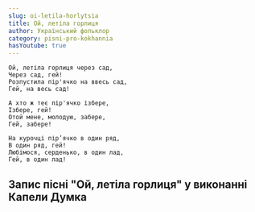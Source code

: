 ```yaml
---
slug: oi-letila-horlytsia
title: Ой, летіла горлиця
author: Український фольклор
category: pisni-pro-kokhannia
hasYoutube: true
---
```

```
Ой, летіла горлиця через сад,
Через сад, гей!
Розпустила пір'ячко на ввесь сад,
Гей, на весь сад!
```

```
А хто ж теє пір'ячко ізбере,
Ізбере, гей!
Отой мене, молодую, забере,
Гей, забере!
```

```
На курочці пір’ячко в один ряд,
В один ряд, гей!
Любімося, серденько, в один лад,
Гей, в один лад!
```

## Запис пісні "Ой, летіла горлиця" у виконанні Капели Думка

<YoutubeIframe id="pfZiXAvgVEs" className="md:w-4/5" />

